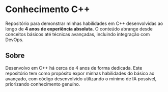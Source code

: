 # Conhecimento C++

Repositório para demonstrar minhas habilidades em C++ desenvolvidas ao longo de **4 anos de experiência absoluta**. O conteúdo abrange desde conceitos básicos até técnicas avançadas, incluindo integração com DevOps.

## Sobre

Desenvolvo em C++ há cerca de 4 anos de forma dedicada. Este repositório tem como propósito expor minhas habilidades do básico ao avançado, com código desenvolvido utilizando o mínimo de IA possível, priorizando conhecimento genuíno.
